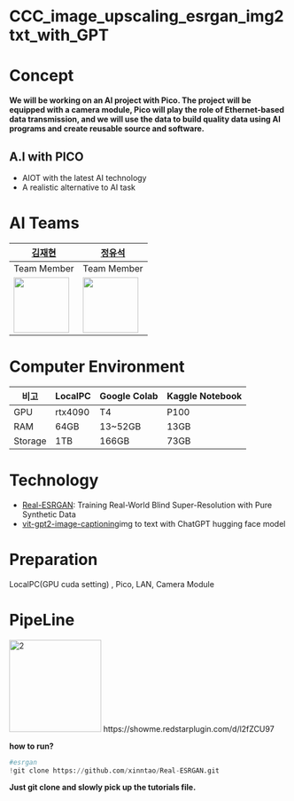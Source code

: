 # CCC_image_upscaling_esrgan_img2txt_with_GPT
# Concept
<font clolor = blue>**We will be working on an AI project with Pico. The project will be equipped with a camera module, Pico will play the role of Ethernet-based data transmission, and we will use the data to build quality data using AI programs and create reusable source and software.**</font>
## A.I with PICO
- AIOT with the latest AI technology  
- A realistic alternative to AI task
  
# AI Teams 
[김재현](http://github.com/jh941213) |[정유석](https://github.com/dbtjr1103) |
------|------|
Team Member|Team Member|
<img src="https://user-images.githubusercontent.com/112835087/214769736-c6880568-a4f9-42f7-b5d9-3ef466b6a997.jpeg" width="100" height="100">|<img src ="https://user-images.githubusercontent.com/112835087/227434260-00788b7e-16ec-4d71-b2a5-2fa5fff37e6b.png" width="100" height="100">
  
# Computer Environment
비고| LocalPC | Google Colab | Kaggle Notebook |
-----|-------|-------|-------|
GPU | rtx4090 | T4 | P100
RAM | 64GB |13~52GB|13GB|
Storage | 1TB |166GB|73GB| 

# Technology
 - [Real-ESRGAN](https://github.com/xinntao/Real-ESRGAN.git): Training Real-World Blind Super-Resolution with Pure Synthetic Data  
 - [vit-gpt2-image-captioning](https://huggingface.co/nlpconnect/vit-gpt2-image-captioning)img to text with ChatGPT hugging face model  

# Preparation  
LocalPC(GPU cuda setting) , Pico, LAN, Camera Module  

# PipeLine
<img width="166" alt="2" src="https://github.com/WiznetAI/CCC_image_upscaling_esrgan_img2txt_with_GPT/assets/132982685/d2dfca23-f9ca-41af-97d3-5252bb8387b7">
https://showme.redstarplugin.com/d/l2fZCU97

**how to run?**


```python
#esrgan
!git clone https://github.com/xinntao/Real-ESRGAN.git
```  
**Just git clone and slowly pick up the tutorials file.**

